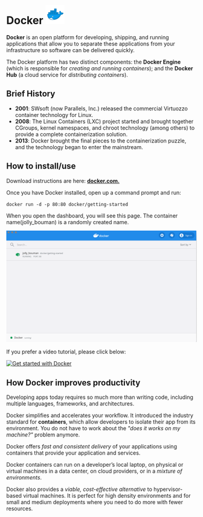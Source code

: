 # Docker <img src="Images/docker_logo.png" alt="git logo" width= 50 height=50>

**Docker** is an open platform for developing, shipping, and running applications that allow you to separate these
applications from your infrastructure so software can be delivered quickly.

The Docker platform has two distinct components: the **Docker Engine** (which is responsible for *creating and running
containers*); and the **Docker Hub** (a cloud service for *distributing containers*).

## Brief History

* **2001**: SWsoft (now Parallels, Inc.) released the commercial Virtuozzo container technology for Linux.
* **2008**: The Linux Containers (LXC) project started and brought together CGroups, kernel namespaces, and chroot
  technology (among others) to provide a complete containerization solution.
* **2013**: Docker brought the final pieces to the containerization puzzle, and the technology began to enter the
  mainstream.

## How to install/use

Download instructions are here: **[docker.com.](https://www.docker.com/products/docker-desktop)**

Once you have Docker installed, open up a command prompt and run:

    docker run -d -p 80:80 docker/getting-started

When you open the dashboard, you will see this page. The container name(jolly_bouman) is a randomly created name.

![Docker dashboard](Images/Docker_dashboard.png)

If you prefer a video tutorial, please click below:

[![Get started with Docker](http://img.youtube.com/vi/iqqDU2crIEQ/0.jpg)](https://www.youtube.com/watch?v=iqqDU2crIEQ "Docker")

## How Docker improves productivity

Developing apps today requires so much more than writing code, including multiple languages, frameworks, and
architectures.

Docker simplifies and accelerates your workflow. It introduced the industry standard for **containers**, which allow
developers to isolate their app from its environment. You do not have to work about the *"does it works on my machine?"*
problem anymore.

Docker offers *fast and consistent delivery* of your applications using containers that provide your application and
services.

Docker containers can run on a developer’s local laptop, on physical or virtual machines in a data center, on cloud
providers, or in a *mixture of environments*.

Docker also provides a *viable, cost-effective alternative* to hypervisor-based virtual machines. It is perfect for high
density environments and for small and medium deployments where you need to do more with fewer resources.
